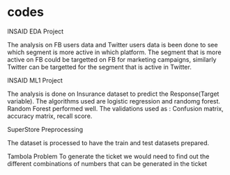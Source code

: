 # codes
INSAID EDA Project



The analysis on FB users data and Twitter users data is been done to see which segment is more active in which platform. 
The segment that is more active on FB could be targetted on FB for marketing campaigns, similarly Twitter can be targetted for the segment that is active in Twitter.


INSAID ML1 Project

The analysis is done on Insurance dataset to predict the Response(Target variable). The algorithms used are logistic regression and randomg forest. Random Forest performed well. The validations used as : Confusion matrix, accuracy matrix, recall score. 


SuperStore Preprocessing

The dataset is processed to have the train and test datasets prepared.


Tambola Problem
To generate the ticket we would need to find out the different combinations of numbers that can be generated in the ticket


